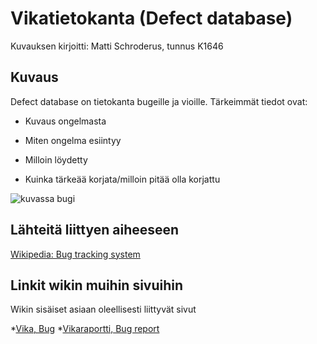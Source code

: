 # Vikatietokanta (Defect database)

Kuvauksen kirjoitti: Matti Schroderus, tunnus K1646

## Kuvaus
Defect database on tietokanta bugeille ja vioille. Tärkeimmät tiedot ovat:

* Kuvaus ongelmasta


* Miten ongelma esiintyy


* Milloin löydetty


* Kuinka tärkeää korjata/milloin pitää olla korjattu



![kuvassa bugi](https://upload.wikimedia.org/wikipedia/commons/9/97/Assassin_bug_aug08_02.jpg)




## Lähteitä liittyen aiheeseen

[Wikipedia: Bug tracking system](https://en.wikipedia.org/wiki/Bug_tracking_system)

## Linkit wikin muihin sivuihin

Wikin sisäiset asiaan oleellisesti liittyvät sivut

*[Vika, Bug](https://github.com/JAMKPROJ/TTOS1000-GT0/blob/master/vika.md)
*[Vikaraportti, Bug report](https://github.com/JAMKPROJ/TTOS1000-GT0/blob/master/vikaraportti.md) 
